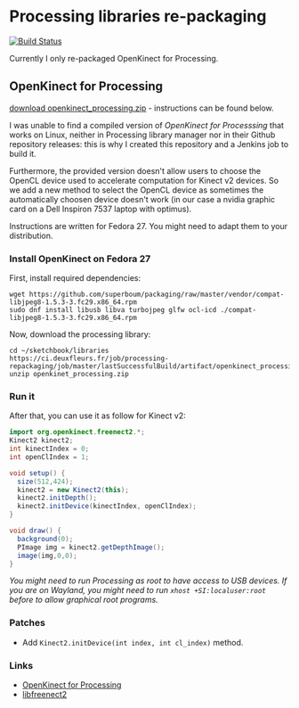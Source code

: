 # Processing libraries re-packaging

[![Build Status](https://ci.deuxfleurs.fr/buildStatus/icon?job=processing-repackaging/master)](https://ci.deuxfleurs.fr/job/processing-repackaging/job/master/)

Currently I only re-packaged OpenKinect for Processing.

## OpenKinect for Processing

[download openkinect_processing.zip](https://ci.deuxfleurs.fr/job/processing-repackaging/job/master/lastSuccessfulBuild/artifact/openkinect_processing.zip) - instructions can be found below.

I was unable to find a compiled version of *OpenKinect for Processsing* that works on Linux, neither in Processing library manager nor in their Github repository releases: this is why I created this repository and a Jenkins job to build it.

Furthermore, the provided version doesn't allow users to choose the OpenCL device used to accelerate computation for Kinect v2 devices.
So we add a new method to select the OpenCL device as sometimes the automatically choosen device doesn't work (in our case a nvidia graphic card on a Dell Inspiron 7537 laptop with optimus).

Instructions are written for Fedora 27. You might need to adapt them to your distribution.

### Install OpenKinect on Fedora 27

First, install required dependencies:

```
wget https://github.com/superboum/packaging/raw/master/vendor/compat-libjpeg8-1.5.3-3.fc29.x86_64.rpm
sudo dnf install libusb libva turbojpeg glfw ocl-icd ./compat-libjpeg8-1.5.3-3.fc29.x86_64.rpm
```

Now, download the processing library:

```
cd ~/sketchbook/libraries
https://ci.deuxfleurs.fr/job/processing-repackaging/job/master/lastSuccessfulBuild/artifact/openkinect_processing.zip
unzip openkinet_processing.zip
```

### Run it

After that, you can use it as follow for Kinect v2:

```java
import org.openkinect.freenect2.*;
Kinect2 kinect2;
int kinectIndex = 0;
int openClIndex = 1;

void setup() {
  size(512,424);
  kinect2 = new Kinect2(this);
  kinect2.initDepth();
  kinect2.initDevice(kinectIndex, openClIndex);
}

void draw() {
  background(0);
  PImage img = kinect2.getDepthImage();
  image(img,0,0);
}
```

*You might need to run Processing as root to have access to USB devices. If you are on Wayland, you might need to run `xhost +SI:localuser:root` before to allow graphical root programs.*

### Patches

 * Add `Kinect2.initDevice(int index, int cl_index)` method.

### Links

  * [OpenKinect for Processing](https://github.com/shiffman/OpenKinect-for-Processing/)
  * [libfreenect2](https://github.com/OpenKinect/libfreenect2)
